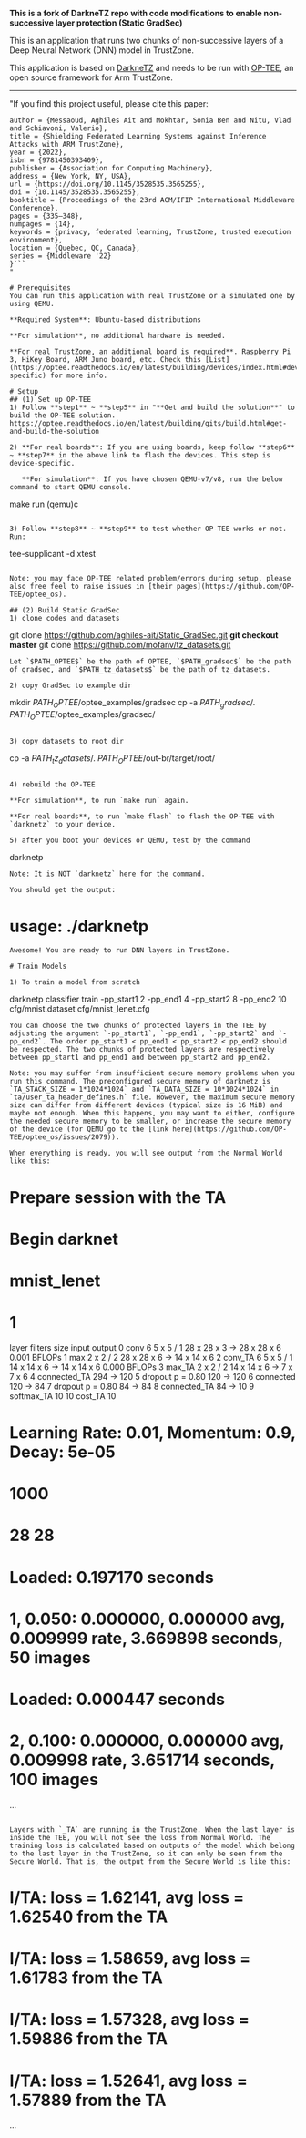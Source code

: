 **This is a fork of DarkneTZ repo with code modifications to enable non-successive layer protection (Static GradSec)**

This is an application that runs two chunks of non-successive layers of a Deep Neural Network (DNN) model in TrustZone.

This application is based on [DarkneTZ](https://github.com/mofanv/darknetz) and needs to be run with [OP-TEE](https://www.op-tee.org/), an open source framework for Arm TrustZone.

---------------------------
"If you find this project useful, please cite this paper:
```@inproceedings{10.1145/3528535.3565255,
author = {Messaoud, Aghiles Ait and Mokhtar, Sonia Ben and Nitu, Vlad and Schiavoni, Valerio},
title = {Shielding Federated Learning Systems against Inference Attacks with ARM TrustZone},
year = {2022},
isbn = {9781450393409},
publisher = {Association for Computing Machinery},
address = {New York, NY, USA},
url = {https://doi.org/10.1145/3528535.3565255},
doi = {10.1145/3528535.3565255},
booktitle = {Proceedings of the 23rd ACM/IFIP International Middleware Conference},
pages = {335–348},
numpages = {14},
keywords = {privacy, federated learning, TrustZone, trusted execution environment},
location = {Quebec, QC, Canada},
series = {Middleware '22}
}```
"

# Prerequisites
You can run this application with real TrustZone or a simulated one by using QEMU.

**Required System**: Ubuntu-based distributions

**For simulation**, no additional hardware is needed.

**For real TrustZone, an additional board is required**. Raspberry Pi 3, HiKey Board, ARM Juno board, etc. Check this [List](https://optee.readthedocs.io/en/latest/building/devices/index.html#device-specific) for more info.

# Setup
## (1) Set up OP-TEE
1) Follow **step1** ~ **step5** in "**Get and build the solution**" to build the OP-TEE solution.
https://optee.readthedocs.io/en/latest/building/gits/build.html#get-and-build-the-solution

2) **For real boards**: If you are using boards, keep follow **step6** ~ **step7** in the above link to flash the devices. This step is device-specific.

   **For simulation**: If you have chosen QEMU-v7/v8, run the below command to start QEMU console.
```
make run
(qemu)c
```

3) Follow **step8** ~ **step9** to test whether OP-TEE works or not. Run:
```
tee-supplicant -d
xtest
```

Note: you may face OP-TEE related problem/errors during setup, please also free feel to raise issues in [their pages](https://github.com/OP-TEE/optee_os).

## (2) Build Static GradSec
1) clone codes and datasets
```
git clone https://github.com/aghiles-ait/Static_GradSec.git
**git checkout master**
git clone https://github.com/mofanv/tz_datasets.git
```
Let `$PATH_OPTEE$` be the path of OPTEE, `$PATH_gradsec$` be the path of gradsec, and `$PATH_tz_datasets$` be the path of tz_datasets.

2) copy GradSec to example dir
```
mkdir $PATH_OPTEE$/optee_examples/gradsec
cp -a $PATH_gradsec$/. $PATH_OPTEE$/optee_examples/gradsec/
```

3) copy datasets to root dir
```
cp -a $PATH_tz_datasets$/. $PATH_OPTEE$/out-br/target/root/
```

4) rebuild the OP-TEE

**For simulation**, to run `make run` again.

**For real boards**, to run `make flash` to flash the OP-TEE with `darknetz` to your device.

5) after you boot your devices or QEMU, test by the command 
```
darknetp
```
Note: It is NOT `darknetz` here for the command.

You should get the output:
 ```
# usage: ./darknetp <function>
 ```
Awesome! You are ready to run DNN layers in TrustZone.

# Train Models

1) To train a model from scratch 
```
darknetp classifier train -pp_start1 2 -pp_end1 4 -pp_start2 8 -pp_end2 10 cfg/mnist.dataset cfg/mnist_lenet.cfg
```
You can choose the two chunks of protected layers in the TEE by adjusting the argument `-pp_start1`, `-pp_end1`, `-pp_start2` and `-pp_end2`. The order pp_start1 < pp_end1 < pp_start2 < pp_end2 should be respected. The two chunks of protected layers are respectively between pp_start1 and pp_end1 and between pp_start2 and pp_end2.

Note: you may suffer from insufficient secure memory problems when you run this command. The preconfigured secure memory of darknetz is `TA_STACK_SIZE = 1*1024*1024` and `TA_DATA_SIZE = 10*1024*1024` in `ta/user_ta_header_defines.h` file. However, the maximum secure memory size can differ from different devices (typical size is 16 MiB) and maybe not enough. When this happens, you may want to either, configure the needed secure memory to be smaller, or increase the secure memory of the device (for QEMU go to the [link here](https://github.com/OP-TEE/optee_os/issues/2079)).

When everything is ready, you will see output from the Normal World like this:
```
# Prepare session with the TA
# Begin darknet
# mnist_lenet
# 1
layer     filters    size              input                output
    0 conv      6  5 x 5 / 1    28 x  28 x   3   ->    28 x  28 x   6  0.001 BFLOPs
    1 max          2 x 2 / 2    28 x  28 x   6   ->    14 x  14 x   6
    2 conv_TA   6  5 x 5 / 1    14 x  14 x   6   ->    14 x  14 x   6  0.000 BFLOPs
    3 max_TA       2 x 2 / 2    14 x  14 x   6   ->     7 x   7 x   6
    4 connected_TA                          294  ->   120
    5 dropout      p = 0.80                 120  ->   120
    6 connected                             120  ->    84
    7 dropout      p = 0.80                  84  ->    84
    8 connected_TA                           84  ->    10
    9 softmax_TA                                       10
   10 cost_TA                                          10
# Learning Rate: 0.01, Momentum: 0.9, Decay: 5e-05
# 1000
# 28 28
# Loaded: 0.197170 seconds
# 1, 0.050: 0.000000, 0.000000 avg, 0.009999 rate, 3.669898 seconds, 50 images
# Loaded: 0.000447 seconds
# 2, 0.100: 0.000000, 0.000000 avg, 0.009998 rate, 3.651714 seconds, 100 images
...
```

Layers with `_TA` are running in the TrustZone. When the last layer is inside the TEE, you will not see the loss from Normal World. The training loss is calculated based on outputs of the model which belong to the last layer in the TrustZone, so it can only be seen from the Secure World. That is, the output from the Secure World is like this:
```
# I/TA:  loss = 1.62141, avg loss = 1.62540 from the TA
# I/TA:  loss = 1.58659, avg loss = 1.61783 from the TA
# I/TA:  loss = 1.57328, avg loss = 1.59886 from the TA
# I/TA:  loss = 1.52641, avg loss = 1.57889 from the TA
...
```




